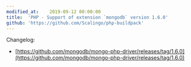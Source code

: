 ```yaml
---
modified_at:	2019-09-12 00:00:00
title:	'PHP - Support of extension `mongodb` version 1.6.0'
github: 'https://github.com/Scalingo/php-buildpack'
---
```


Changelog:

* [https://github.com/mongodb/mongo-php-driver/releases/tag/1.6.0](https://github.com/mongodb/mongo-php-driver/releases/tag/1.6.0)
